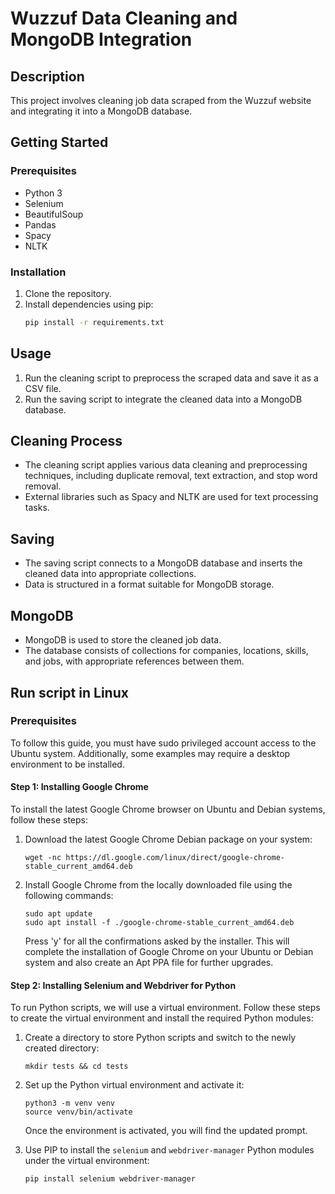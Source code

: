 # Wuzzuf Data Cleaning and MongoDB Integration

## Description
This project involves cleaning job data scraped from the Wuzzuf website and integrating it into a MongoDB database.

## Getting Started
### Prerequisites
- Python 3
- Selenium
- BeautifulSoup
- Pandas
- Spacy
- NLTK

### Installation
1. Clone the repository.
2. Install dependencies using pip:
   ```bash
   pip install -r requirements.txt
   ```

## Usage
1. Run the cleaning script to preprocess the scraped data and save it as a CSV file.
2. Run the saving script to integrate the cleaned data into a MongoDB database.

## Cleaning Process
- The cleaning script applies various data cleaning and preprocessing techniques, including duplicate removal, text extraction, and stop word removal.
- External libraries such as Spacy and NLTK are used for text processing tasks.

## Saving
- The saving script connects to a MongoDB database and inserts the cleaned data into appropriate collections.
- Data is structured in a format suitable for MongoDB storage.

## MongoDB
- MongoDB is used to store the cleaned job data.
- The database consists of collections for companies, locations, skills, and jobs, with appropriate references between them.

## Run script in Linux
### Prerequisites

To follow this guide, you must have sudo privileged account access to the Ubuntu system. Additionally, some examples may require a desktop environment to be installed.

#### Step 1: Installing Google Chrome

To install the latest Google Chrome browser on Ubuntu and Debian systems, follow these steps:

1. Download the latest Google Chrome Debian package on your system:
   ```
   wget -nc https://dl.google.com/linux/direct/google-chrome-stable_current_amd64.deb 
   ```

2. Install Google Chrome from the locally downloaded file using the following commands:
   ```
   sudo apt update 
   sudo apt install -f ./google-chrome-stable_current_amd64.deb 
   ```

   Press 'y' for all the confirmations asked by the installer. This will complete the installation of Google Chrome on your Ubuntu or Debian system and also create an Apt PPA file for further upgrades.

#### Step 2: Installing Selenium and Webdriver for Python

To run Python scripts, we will use a virtual environment. Follow these steps to create the virtual environment and install the required Python modules:

1. Create a directory to store Python scripts and switch to the newly created directory:
   ```
   mkdir tests && cd tests 
   ```

2. Set up the Python virtual environment and activate it:
   ```
   python3 -m venv venv 
   source venv/bin/activate 
   ```

   Once the environment is activated, you will find the updated prompt.

3. Use PIP to install the `selenium` and `webdriver-manager` Python modules under the virtual environment:
   ```
   pip install selenium webdriver-manager
   ```
